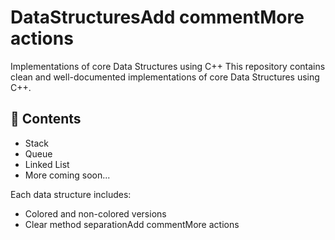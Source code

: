 # DataStructuresAdd commentMore actions
Implementations of core Data Structures using C++
This repository contains clean and well-documented implementations of core Data Structures using C++.

## 📂 Contents

- Stack  
- Queue  
- Linked List  
- More coming soon...

Each data structure includes:
- Colored and non-colored versions
- Clear method separationAdd commentMore actions
